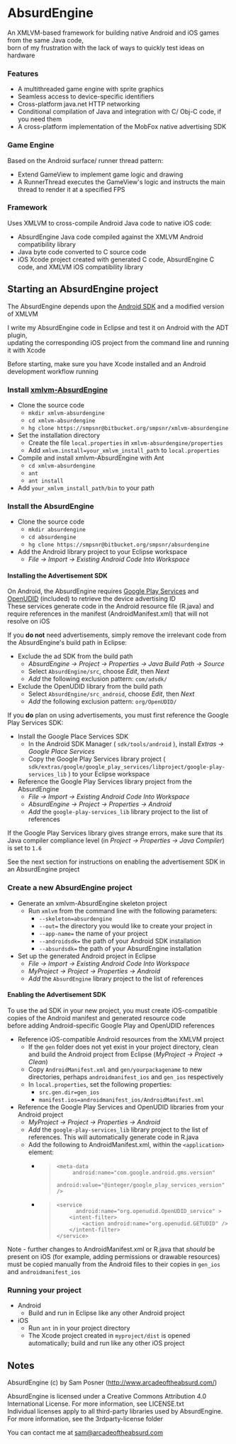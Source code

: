 # __AbsurdEngine__

An XMLVM-based framework for building native Android and iOS games from the same Java code,  
born of my frustration with the lack of ways to quickly test ideas on hardware

### Features

* A multithreaded game engine with sprite graphics
* Seamless access to device-specific identifiers
* Cross-platform java.net HTTP networking
* Conditional compilation of Java and integration with C/ Obj-C code, if you need them
* A cross-platform implementation of the MobFox native advertising SDK

### Game Engine

Based on the Android surface/ runner thread pattern:

* Extend GameView to implement game logic and drawing
* A RunnerThread executes the GameView's logic and instructs the main thread to render it at a specified FPS   

### Framework

Uses XMLVM to cross-compile Android Java code to native iOS code:

* AbsurdEngine Java code compiled against the XMLVM Android compatibility library
* Java byte code converted to C source code
* iOS Xcode project created with generated C code, AbsurdEngine C code, and XMLVM iOS compatibility library

## __Starting an AbsurdEngine project__

The AbsurdEngine depends upon the [Android SDK](https://developer.android.com/sdk/index.html) and a modified version of XMLVM

I write my AbsurdEngine code in Eclipse and test it on Android with the ADT plugin,   
updating the corresponding iOS project from the command line and running it with Xcode  

Before starting, make sure you have Xcode installed and an Android development workflow running

### Install [xmlvm-AbsurdEngine](https://bitbucket.org/smpsnr/xmlvm-absurdengine)

* Clone the source code
    * `mkdir xmlvm-absurdengine`
    * `cd xmlvm-absurdengine`
    * `hg clone https://smpsnr@bitbucket.org/smpsnr/xmlvm-absurdengine`
* Set the installation directory
    * Create the file `local.properties` in `xmlvm-absurdengine/properties`
    * Add `xmlvm.install=your_xmlvm_install_path` to `local.properties`
* Compile and install xmlvm-AbsurdEngine with Ant
    * `cd xmlvm-absurdengine`
    * `ant`
    * `ant install`
* Add `your_xmlvm_install_path/bin` to your path

### Install the AbsurdEngine
* Clone the source code
    * `mkdir absurdengine`
    * `cd absurdengine`
    * `hg clone https://smpsnr@bitbucket.org/smpsnr/absurdengine`
* Add the Android library project to your Eclipse workspace
    * *File -> Import -> Existing Android Code Into Workspace*

#### Installing the Advertisement SDK

On Android, the AbsurdEngine requires [Google Play Services](https://developer.android.com/google/play-services/index.html) and [OpenUDID](https://github.com/vieux/OpenUDID) (included) to retrieve the device advertising ID  
These services generate code in the Android resource file (R.java) and require references in the manifest (AndroidManifest.xml) that will not resolve on iOS

If you __do not__ need advertisements, simply remove the irrelevant code from the AbsurdEngine's build path in Eclipse:  

* Exclude the ad SDK from the build path
    * *AbsurdEngine -> Project -> Properties -> Java Build Path -> Source*
    * Select `AbsurdEngine/src`, choose *Edit*, then *Next*
    * *Add* the following exclusion pattern: `com/adsdk/`
* Exclude the OpenUDID library from the build path
    * Select `AbsurdEngine/src_android`, choose *Edit*, then *Next*
    * *Add* the following exclusion pattern: `org/OpenUDID/`

If you __do__ plan on using advertisements, you must first reference the Google Play Services SDK:

* Install the Google Place Services SDK
    * In the Android SDK Manager ( `sdk/tools/android` ), install *Extras -> Google Place Services*
    * Copy the Google Play Services library project ( `sdk/extras/google/google_play_services/libproject/google-play-services_lib` ) to your Eclipse workspace
* Reference the Google Play Services library project from the AbsurdEngine
    * *File -> Import -> Existing Android Code Into Workspace*
    * *AbsurdEngine -> Project -> Properties -> Android*
    * *Add* the `google-play-services_lib` library project to the list of references 

If the Google Play Services library gives strange errors, make sure that its Java compiler compliance level (in *Project -> Properties -> Java Compiler*) is set to `1.6`  

See the next section for instructions on enabling the advertisement SDK in an AbsurdEngine project

### Create a new AbsurdEngine project 

* Generate an xmlvm-AbsurdEngine skeleton project
    * Run `xmlvm` from the command line with the following parameters:
        * `--skeleton=absurdengine`
        * `--out=`        the directory you would like to create your project in    
        * `--app-name=`   the name of your project
        * `--androidsdk=` the path of your Android SDK installation
        * `--absurdsdk=`  the path of your AbsurdEngine installation 
* Set up the generated Android project in Eclipse
    * *File -> Import -> Existing Android Code Into Workspace*
    * *MyProject -> Project -> Properties -> Android*
    * *Add* the `AbsurdEngine` library project to the list of references 

#### Enabling the Advertisement SDK

To use the ad SDK in your new project, you must create iOS-compatible copies of the Android manifest and generated resource code  
before adding Android-specific Google Play and OpenUDID references  

* Reference iOS-compatible Android resources from the XMLVM project
    * If the `gen` folder does not yet exist in your project directory, clean and build the Android project from Eclipse (*MyProject -> Project -> Clean*)
    * Copy `AndroidManifest.xml` and `gen/yourpackagename` to new directories, perhaps `androidmanifest_ios` and `gen_ios` respectively
    * In `local.properties`, set the following properties:
        * `src.gen.dir=gen_ios`
        * `manifest.ios=androidmanifest_ios/AndroidManifest.xml`
* Reference the Google Play Services and OpenUDID libraries from your Android project
    * *MyProject -> Project -> Properties -> Android*
    * *Add* the `google-play-services_lib` library project to the list of references. This will automatically generate code in R.java
    * Add the following to AndroidManifest.xml, within the `<application>` element:
        * >     <meta-data  
          >          android:name="com.google.android.gms.version"  
          >          android:value="@integer/google_play_services_version" />
        * >     <service 
          >           android:name="org.openudid.OpenUDID_service" >
          >			<intent-filter>
          >				<action android:name="org.openudid.GETUDID" />
          >			</intent-filter>
          >		</service>

Note - further changes to AndroidManifest.xml or R.java that *should* be present on iOS (for example, adding permissions or drawable resources)  
must be copied manually from the Android files to their copies in `gen_ios` and `androidmanifest_ios`

### Running your project

* Android
    * Build and run in Eclipse like any other Android project
* iOS
    * Run `ant` in in your project directory
    * The Xcode project created in `myproject/dist` is opened automatically; build and run like any other iOS project

## __Notes__

AbsurdEngine
(c) by Sam Posner (http://www.arcadeoftheabsurd.com/)

AbsurdEngine is licensed under a
Creative Commons Attribution 4.0 International License. For more information, see LICENSE.txt  
Individual licenses apply to all third-party libraries used by AbsurdEngine. For more information, see the 3rdparty-license folder

You can contact me at <sam@arcadeoftheabsurd.com>
